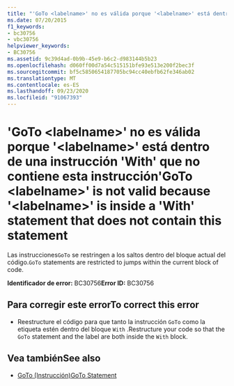```yaml
---
title: "'GoTo <labelname>' no es válida porque '<labelname>' está dentro de una instrucción 'With' que no contiene esta instrucción"
ms.date: 07/20/2015
f1_keywords:
- bc30756
- vbc30756
helpviewer_keywords:
- BC30756
ms.assetid: 9c39d4ad-0b9b-45e9-b6c2-d983144b5b23
ms.openlocfilehash: d060ff00d7a54c515151bfe93e513e200f2bec3f
ms.sourcegitcommit: bf5c5850654187705bc94cc40ebfb62fe346ab02
ms.translationtype: MT
ms.contentlocale: es-ES
ms.lasthandoff: 09/23/2020
ms.locfileid: "91067393"
---
```

# <a name="goto-labelname-is-not-valid-because-labelname-is-inside-a-with-statement-that-does-not-contain-this-statement"></a><span data-ttu-id="227c2-102">'GoTo \<labelname>' no es válida porque '\<labelname>' está dentro de una instrucción 'With' que no contiene esta instrucción</span><span class="sxs-lookup"><span data-stu-id="227c2-102">'GoTo \<labelname>' is not valid because '\<labelname>' is inside a 'With' statement that does not contain this statement</span></span>

<span data-ttu-id="227c2-103">Las instrucciones`GoTo` se restringen a los saltos dentro del bloque actual del código.</span><span class="sxs-lookup"><span data-stu-id="227c2-103">`GoTo` statements are restricted to jumps within the current block of code.</span></span>  
  
 <span data-ttu-id="227c2-104">**Identificador de error:** BC30756</span><span class="sxs-lookup"><span data-stu-id="227c2-104">**Error ID:** BC30756</span></span>  
  
## <a name="to-correct-this-error"></a><span data-ttu-id="227c2-105">Para corregir este error</span><span class="sxs-lookup"><span data-stu-id="227c2-105">To correct this error</span></span>  
  
- <span data-ttu-id="227c2-106">Reestructure el código para que tanto la instrucción `GoTo` como la etiqueta estén dentro del bloque `With` .</span><span class="sxs-lookup"><span data-stu-id="227c2-106">Restructure your code so that the `GoTo` statement and the label are both inside the `With` block.</span></span>  
  
## <a name="see-also"></a><span data-ttu-id="227c2-107">Vea también</span><span class="sxs-lookup"><span data-stu-id="227c2-107">See also</span></span>

- [<span data-ttu-id="227c2-108">GoTo (Instrucción)</span><span class="sxs-lookup"><span data-stu-id="227c2-108">GoTo Statement</span></span>](../language-reference/statements/goto-statement.md)

